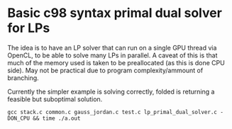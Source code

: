 # Basic c98 syntax primal dual solver for LPs

The idea is to have an LP solver that can run on a single GPU thread via OpenCL, to be able to solve many LPs in parallel.
A caveat of this is that much of the memory used is taken to be preallocated (as this is done CPU side).
May not be practical due to program complexity/ammount of branching.

Currently the simpler example is solving correctly, folded is returning a feasible but suboptimal solution.

`gcc stack.c common.c gauss_jordan.c test.c lp_primal_dual_solver.c -DON_CPU && time ./a.out`
